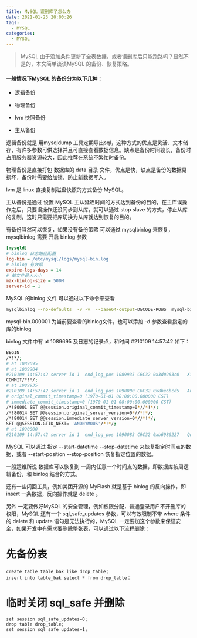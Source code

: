 ```yaml
---
title: MySQL 误删库了怎么办
date: 2021-01-23 20:00:26
tags:
  - MYSQL
categories:
  - MYSQL
---
```

 > MySQL 由于没加条件更新了全表数据，或者误删库后只能跑路吗？显然不是的，本文简单谈谈MySQL 的备份、恢复策略。



#### 一般情况下MySQL 的备份分为以下几种：

- 逻辑备份

- 物理备份

- lvm 快照备份

- 主从备份


 逻辑备份就是 用mysqldump 工具定期导出sql，这种方式的优点是灵活、文本储存，有许多参数可供选择并且可直接查看数据信息。缺点是备份时间较长，备份时占用服务器资源较大，因此推荐在系统不繁忙时备份。


物理备份是直接打包 数据库的 data 目录 文件，优点是快，缺点是备份的数据易损坏，备份时需要给加锁，防止新数据写入。


lvm 是 linux 直接复制磁盘快照的方式备份 MySQL。



主从备份是通过 设置 MySQL 主从延迟时间的方式达到备份的目的，在主库误操作之后，只要误操作还没同步到从库，就可以通过 stop slave 的方式，停止从库的复制，这时只需要把库切换为从库就达到恢复的目的。



有备份当然可以恢复，如果没有备份策略 可以通过 mysqlbinlog 来恢复，mysqlbinlog  需要 开启 binlog 参数

```ini
[mysqld]
# binlog 日志路径配置
log-bin = /etc/mysql/logs/mysql-bin.log
# binlog 有效期
expire-logs-days = 14
# 单文件最大大小
max-binlog-size = 500M 
server-id = 1 
```
 MySQL 的binlog 文件  可以通过以下命令来查看
```bash
mysqlbinlog --no-defaults  -v -v  --base64-output=DECODE-ROWS  mysql-bin.000001
```
mysql-bin.000001 为当前要查看的binlog文件，也可以添加 -d 参数查看指定的库的binlog 

binlog 文件中有 at  1089695  及日志的记录点，和时间 #210109 14:57:42 如下：

```bash
BEGIN
/*!*/;
# at 1089695
# at 1089904
#210109 14:57:42 server id 1  end_log_pos 1089935 CRC32 0x3d0263c0   Xid = 17531684
COMMIT/*!*/;
# at 1089935
#210109 14:57:42 server id 1  end_log_pos 1090000 CRC32 0x8be6bcd5   Anonymous_GTID  last_committed=1844  sequence_number=1845  rbr_only=no  original_committed_timestamp=0  immediate_commit_timestamp=0  transaction_length=0
# original_commit_timestamp=0 (1970-01-01 08:00:00.000000 CST)
# immediate_commit_timestamp=0 (1970-01-01 08:00:00.000000 CST)
/*!80001 SET @@session.original_commit_timestamp=0*//*!*/;
/*!80014 SET @@session.original_server_version=0*//*!*/;
/*!80014 SET @@session.immediate_server_version=0*//*!*/;
SET @@SESSION.GTID_NEXT= 'ANONYMOUS'/*!*/;
# at 1090000
#210109 14:57:42 server id 1  end_log_pos 1090083 CRC32 0xb6986227   Query  thread_id=435893  exec_time=0  error_code=0
```
MySQL 可以通过 指定 --start-datetime    --stop-datetime  来恢复指定时间点的数据，或者 --start-position     --stop-position 恢复指定位置的数据。

一般运维所说 数据库可以恢复到 一周内任意一个时间点的数据，即数据库按周逻辑备份，和 binlog 结合的方式。

还有一些闪回工具，例如美团开源的 MyFlash 就是基于 binlog 的反向操作，即 insert 一条数据，反向操作就是 delete 。


另外 一定要做好MySQL 的安全管理，例如权限分配，普通登录用户不开删库的权限，MySQL 还有一个 sql_safe_updates 参数，可以有效限制不带 where 条件的 delete 和 update 语句是无法执行的，MySQL 一定要加这个参数来保证安全，如果开发中有需求要删除整张表，可以通过以下流程删除：

# 先备份表
```
create table table_bak like drop_table；
insert into table_bak select * from drop_table；
```
# 临时关闭 sql_safe 并删除
```
set session sql_safe_updates=0;
drop table drop_table;
set session sql_safe_updates=1;
```